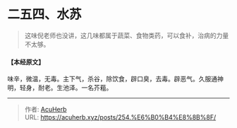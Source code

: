 # 二五四、水苏


> 这味倪老师也没讲，这几味都属于蔬菜、食物类药，可以食补，治病的力量不太够。

#### 【本经原文】
味辛，微温，无毒。主下气，杀谷，除饮食，辟口臭，去毒。辟恶气。久服通神明，轻身，耐老。生池泽。一名芥蒩。

---

> 作者: [AcuHerb](https://acuherb.xyz)  
> URL: https://acuherb.xyz/posts/254.%E6%B0%B4%E8%8B%8F/  

